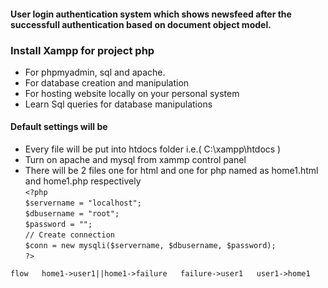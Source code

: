 #### User login authentication system which shows newsfeed after the successfull authentication based on document object model.  
### Install Xampp for project php

* For phpmyadmin, sql and apache.
* For database creation and manipulation
* For hosting website locally on your personal system
* Learn Sql queries for database manipulations

#### Default settings will be  
* Every file will be put into htdocs folder i.e.( C:\xampp\htdocs )
* Turn on apache and mysql from xammp control panel  
* There will be 2 files one for html and one for php named as home1.html and home1.php respectively    
`<?php`   
`$servername = "localhost";`    
`$dbusername = "root";`    
`$password = "";`    
`// Create connection`    
`$conn = new mysqli($servername, $dbusername, $password);`    
`?>`  
  
`flow  
home1->user1||home1->failure  
failure->user1  
user1->home1  
`  
  
  
  

